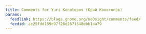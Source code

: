 ```yaml
---
title: Comments for Yuri Konotopov (Юрий Конотопов)
params:
  feedlink: https://blogs.gnome.org/ne0sight/comments/feed/
  feedid: ac25fdd159d97f28d2671548ebb1aa79
---
```

